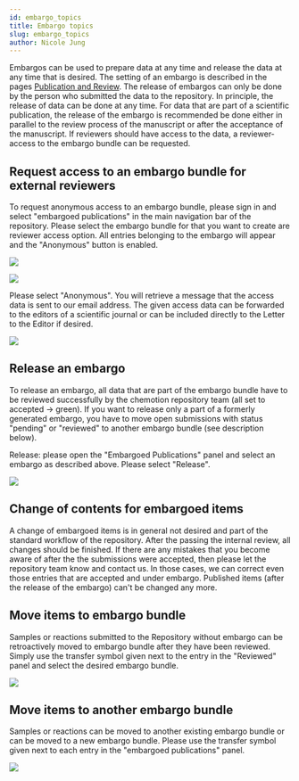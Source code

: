 ```yaml
---
id: embargo_topics
title: Embargo topics
slug: embargo_topics
author: Nicole Jung
---
```


Embargos can be used to prepare data at any time and release the data at any time that is desired. The setting of an embargo is described in the pages [Publication and Review](publication_review.mdx). The release of embargos can only be done by the person who submitted the data to the repository. In principle, the release of data can be done at any time. For data that are part of a scientific publication, the release of the embargo is recommended be done either in parallel to the review process of the manuscript or after the acceptance of the manuscript. If reviewers should have access to the data, a reviewer-access to the embargo bundle can be requested. 

<!--truncate-->

## Request access to an embargo bundle for external reviewers

To request anonymous access to an embargo bundle, please sign in and select "embargoed publications" in the main navigation bar of the repository. Please select the embargo bundle for that you want to create are reviewer access option. All entries belonging to the embargo will appear and the "Anonymous" button is enabled.

![](/img/docs/move-change-release-embargo/7a5b05a7-35d8-435c-8e9d-f530ffe16f26_image_20200831-18167-3caooi.png)

![](/img/docs/move-change-release-embargo/7a5b05a7-35d8-435c-8e9d-f530ffe16f26_image_20200831-18167-1mo5uj5.png)

Please select "Anonymous". You will retrieve a message that the access data is sent to our email address. The given access data can be forwarded to the editors of a scientific journal or can be included directly to the Letter to the Editor if desired. 

![](/img/docs/move-change-release-embargo/7a5b05a7-35d8-435c-8e9d-f530ffe16f26_image_20200831-18167-6nexcp.png)


## Release an embargo

To release an embargo, all data that are part of the embargo bundle have to be reviewed successfully by the chemotion repository team (all set to accepted -> green). If you want to release only a part of a formerly generated embargo, you have to move open submissions with status "pending" or "reviewed" to another embargo bundle (see description below). 

Release: please open the "Embargoed Publications" panel and select an embargo as described above. Please select "Release".

![](/img/docs/move-change-release-embargo/7a5b05a7-35d8-435c-8e9d-f530ffe16f26_image_20200831-18167-mojbpo.png)

## Change of contents for embargoed items

A change of embargoed items is in general not desired and part of the standard workflow of the repository. After the passing the internal review, all changes should be finished. If there are any mistakes that you become aware of after the the submissions were accepted, then please let the repository team know and contact us. In those cases, we can correct even those entries that are accepted and under embargo. Published items (after the release of the embargo) can't be changed any more. 

## Move items to embargo bundle

Samples or reactions submitted to the Repository without embargo can be retroactively moved to embargo bundle after they have been reviewed. Simply use the transfer symbol given next to the entry in the "Reviewed" panel and select the desired embargo bundle.

![](/img/docs/move-change-release-embargo/change_embargo_bundle_edit_0.gif)

## Move items to another embargo bundle

Samples or reactions can be moved to another existing embargo bundle or can be moved to a new embargo bundle. Please use the transfer symbol given next to each entry in the "embargoed publications" panel. 

![](/img/docs/move-change-release-embargo/how_to_move_to_another_embargo.gif)
